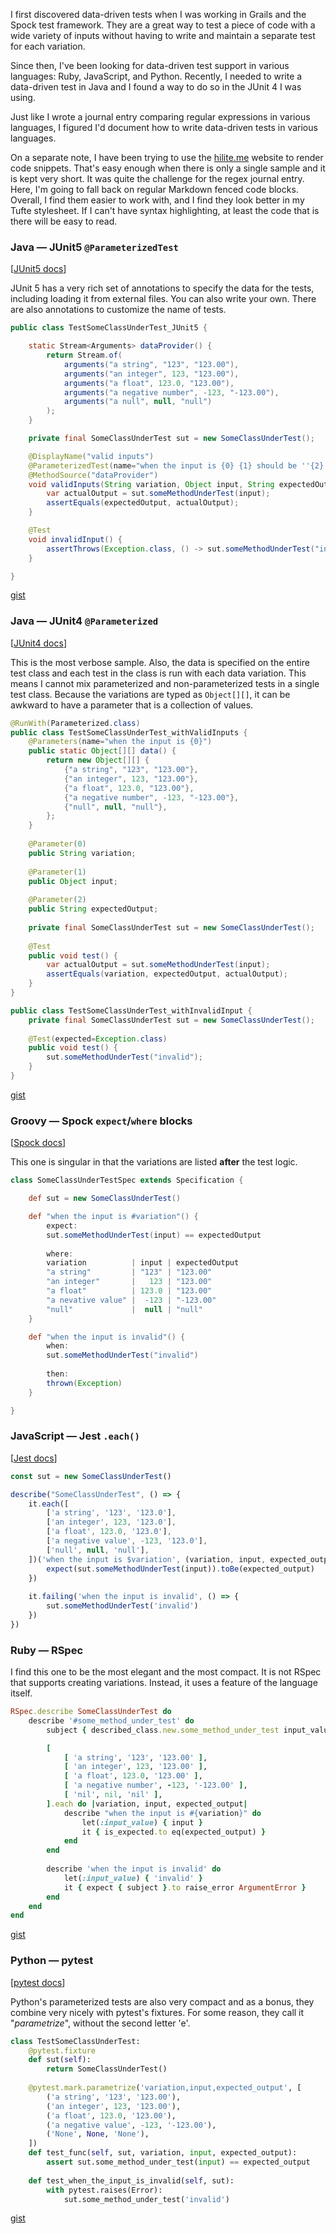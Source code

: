 I first discovered data-driven tests when I was working in Grails and the Spock
test framework.  They are a great way to test a piece of code with a wide
variety of inputs without having to write and maintain a separate test for each
variation.

Since then, I've been looking for data-driven test support in various languages:
Ruby, JavaScript, and Python.  Recently, I needed to write a data-driven test in
Java and I found a way to do so in the JUnit 4 I was using.

Just like I wrote a journal entry comparing regular expressions in various
languages, I figured I'd document how to write data-driven tests in various
languages.

On a separate note, I have been trying to use the
[hilite.me](https://hilite.me/) website to render code snippets.  That's easy
enough when there is only a single sample and it is kept very short.  It was
quite the challenge for the regex journal entry.  Here, I'm going to fall back
on regular Markdown fenced code blocks.  Overall, I find them easier to work
with, and I find they look better in my Tufte stylesheet.  If I can't have
syntax highlighting, at least the code that is there will be easy to read.

### Java &mdash; JUnit5 `@ParameterizedTest`

[[JUnit5 docs](https://junit.org/junit5/docs/current/user-guide/#writing-tests-parameterized-tests)]

JUnit 5 has a very rich set of annotations to specify the data for the tests,
including loading it from external files.  You can also write your own.  There
are also annotations to customize the name of tests.

```java
public class TestSomeClassUnderTest_JUnit5 {

    static Stream<Arguments> dataProvider() {
        return Stream.of(
            arguments("a string", "123", "123.00"),
            arguments("an integer", 123, "123.00"),
            arguments("a float", 123.0, "123.00"),
            arguments("a negative number", -123, "-123.00"),
            arguments("a null", null, "null")
        );
    }

    private final SomeClassUnderTest sut = new SomeClassUnderTest();

    @DisplayName("valid inputs")
    @ParameterizedTest(name="when the input is {0} {1} should be ''{2}''")
    @MethodSource("dataProvider")
    void validInputs(String variation, Object input, String expectedOutput) {
        var actualOutput = sut.someMethodUnderTest(input);
        assertEquals(expectedOutput, actualOutput);
    }

    @Test
    void invalidInput() {
        assertThrows(Exception.class, () -> sut.someMethodUnderTest("invalid"));
    }

}
```

[gist](https://gist.github.com/jeantessier/13b06bf134530db48d263bd19b52e7c2)

### Java &mdash; JUnit4 `@Parameterized`

[[JUnit4 docs](https://junit.org/junit4/javadoc/4.12/org/junit/runners/Parameterized.html)]

This is the most verbose sample.  Also, the data is specified on the entire
test class and each test in the class is run with each data variation.  This
means I cannot mix parameterized and non-parameterized tests in a single test
class.  Because the variations are typed as `Object[][]`, it can be awkward to
have a parameter that is a collection of values.

```java
@RunWith(Parameterized.class)
public class TestSomeClassUnderTest_withValidInputs {
    @Parameters(name="when the input is {0}")
    public static Object[][] data() {
        return new Object[][] {
            {"a string", "123", "123.00"},
            {"an integer", 123, "123.00"},
            {"a float", 123.0, "123.00"},
            {"a negative number", -123, "-123.00"},
            {"null", null, "null"},
        };
    }
    
    @Parameter(0)
    public String variation;
    
    @Parameter(1)
    public Object input;
        
    @Parameter(2)
    public String expectedOutput;
    
    private final SomeClassUnderTest sut = new SomeClassUnderTest();
    
    @Test
    public void test() {
        var actualOutput = sut.someMethodUnderTest(input);
        assertEquals(variation, expectedOutput, actualOutput);
    }
}

public class TestSomeClassUnderTest_withInvalidInput {
    private final SomeClassUnderTest sut = new SomeClassUnderTest();
    
    @Test(expected=Exception.class)
    public void test() {
        sut.someMethodUnderTest("invalid");
    }
}
```

[gist](https://gist.github.com/jeantessier/13b06bf134530db48d263bd19b52e7c2)

### Groovy &mdash; Spock `expect`/`where` blocks

[[Spock docs](https://spockframework.org/spock/docs/2.3/data_driven_testing.html)]

This one is singular in that the variations are listed **after** the test logic.

```groovy
class SomeClassUnderTestSpec extends Specification {

    def sut = new SomeClassUnderTest()

    def "when the input is #variation"() {
        expect:
        sut.someMethodUnderTest(input) == expectedOutput
        
        where:
        variation          | input | expectedOutput
        "a string"         | "123" | "123.00"
        "an integer"       |   123 | "123.00"
        "a float"          | 123.0 | "123.00"
        "a nevative value" |  -123 | "-123.00"
        "null"             |  null | "null"
    }

    def "when the input is invalid"() {
        when:
        sut.someMethodUnderTest("invalid")
        
        then:
        thrown(Exception)
    }

}
```

### JavaScript &mdash; Jest `.each()`

[[Jest docs](https://jestjs.io/docs/api#testeachtablename-fn-timeout)]

```javascript
const sut = new SomeClassUnderTest()

describe("SomeClassUnderTest", () => {
    it.each([
        ['a string', '123', '123.0'],
        ['an integer', 123, '123.0'],
        ['a float', 123.0, '123.0'],
        ['a negative value', -123, '123.0'],
        ['null', null, 'null'],
    ])('when the input is $variation', (variation, input, expected_output) => {
        expect(sut.someMethodUnderTest(input)).toBe(expected_output)
    })
    
    it.failing('when the input is invalid', () => {
        sut.someMethodUnderTest('invalid')
    })
})
```

### Ruby &mdash; RSpec

I find this one to be the most elegant and the most compact.  It is not RSpec
that supports creating variations.  Instead, it uses a feature of the language
itself.

```ruby
RSpec.describe SomeClassUnderTest do
    describe '#some_method_under_test' do
        subject { described_class.new.some_method_under_test input_value }

        [
            [ 'a string', '123', '123.00' ],
            [ 'an integer', 123, '123.00' ],
            [ 'a float', 123.0, '123.00' ],
            [ 'a negative number', -123, '-123.00' ],
            [ 'nil', nil, 'nil' ],
        ].each do |variation, input, expected_output|
            describe "when the input is #{variation}" do
                let(:input_value) { input }
                it { is_expected.to eq(expected_output) }
            end
        end
         
        describe 'when the input is invalid' do
            let(:input_value) { 'invalid' }
            it { expect { subject }.to raise_error ArgumentError }
        end
    end
end
```

[gist](https://gist.github.com/jeantessier/c514cbb2071bf7badbc6356fc4210313)

### Python &mdash; pytest

[[pytest docs](https://docs.pytest.org/en/7.1.x/reference/reference.html#pytest-mark-parametrize)]

Python's parameterized tests are also very compact and as a bonus, they combine
very nicely with pytest's fixtures.  For some reason, they call it
"_parametrize_", without the second letter 'e'.

```python
class TestSomeClassUnderTest:
    @pytest.fixture
    def sut(self):
        return SomeClassUnderTest()
    
    @pytest.mark.parametrize('variation,input,expected_output', [
        ('a string', '123', '123.00'),
        ('an integer', 123, '123.00'),
        ('a float', 123.0, '123.00'),
        ('a negative value', -123, '-123.00'),
        ('None', None, 'None'),
    ])
    def test_func(self, sut, variation, input, expected_output):
        assert sut.some_method_under_test(input) == expected_output
        
    def test_when_the_input_is_invalid(self, sut):
        with pytest.raises(Error):
            sut.some_method_under_test('invalid')
```

[gist](https://gist.github.com/jeantessier/2f7e8b85f6ca3146e343ae51215c3fa8)
